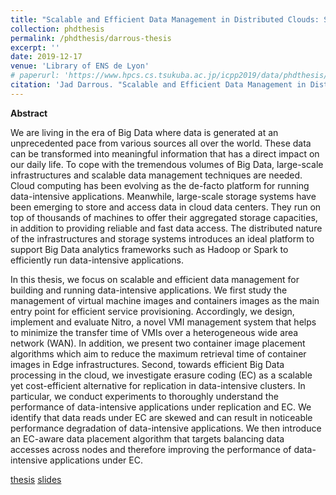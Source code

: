 ```yaml
---
title: "Scalable and Efficient Data Management in Distributed Clouds: Service Provisioning and Data Processing"
collection: phdthesis
permalink: /phdthesis/darrous-thesis
excerpt: ''
date: 2019-12-17
venue: 'Library of ENS de Lyon'
# paperurl: 'https://www.hpcs.cs.tsukuba.ac.jp/icpp2019/data/phdthesis/Poster14-abst.pdf'
citation: 'Jad Darrous. "Scalable and Efficient Data Management in Distributed Clouds: Service Provisioning and Data Processing". PhD thesis, Dec. 2019, ENS de Lyon, France.'
---
```


**Abstract**

We are living in the era of Big Data where data is generated at an unprecedented pace from various sources all over the world. These data can be transformed into meaningful information that has a direct impact on our daily life. To cope with the tremendous volumes of Big Data, large-scale infrastructures and scalable data management techniques are needed. Cloud computing has been evolving as the de-facto platform for running data-intensive applications. Meanwhile, large-scale storage systems have been emerging to store and access data in cloud data centers. They run on top of thousands of machines to offer their aggregated storage capacities, in addition to providing reliable and fast data access. The distributed nature of the infrastructures and storage systems introduces an ideal platform to support Big Data analytics frameworks such as Hadoop or Spark to efficiently run data-intensive applications.

In this thesis, we focus on scalable and efficient data management for building and running data-intensive applications. We first study the management of virtual machine images and containers images as the main entry point for efficient service provisioning. Accordingly, we design, implement and evaluate Nitro, a novel VMI management system that helps to minimize the transfer time of VMIs over a heterogeneous wide area network (WAN). In addition, we present two container image placement algorithms which aim to reduce the maximum retrieval time of container images in Edge infrastructures. Second, towards efficient Big Data processing in the cloud, we investigate erasure coding (EC) as a scalable yet cost-efficient alternative for replication in data-intensive clusters. In particular, we conduct experiments to thoroughly understand the performance of data-intensive applications under replication and EC. We identify that data reads under EC are skewed and can result in noticeable performance degradation of data-intensive applications. We then introduce an EC-aware data placement algorithm that targets balancing data accesses across nodes and therefore improving the performance of data-intensive applications under EC.


[thesis](../files/thesis_jad_darrous.pdf) [slides](../files/thesis_slides.pdf)
